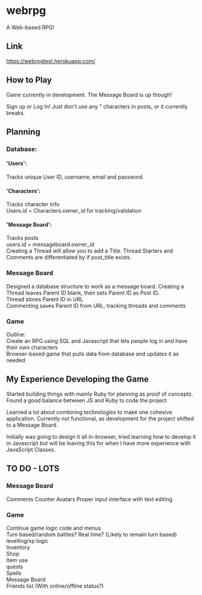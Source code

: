 # webrpg
A Web-based RPG!

## Link
https://webrpgtest.herokuapp.com/

## How to Play
Game currently in development. The Message Board is up though!

Sign up or Log In! Just don't use any " characters in posts, or it currently breaks.

## Planning

### Database:  
#### 'Users':  
 Tracks unique User ID, username, email and password.  
   
#### 'Characters':  
Tracks character info  
Users.id = Characters.owner_id for tracking/validation  
  
#### 'Message Board':  
Tracks posts  
users.id = messageboard.owner_id  
Creating a Thread will allow you to add a Title. Thread Starters and Comments are differentiated by if post_title exists.  

### Message Board
  
Designed a database structure to work as a message board. Creating a Thread leaves Parent ID blank, then sets Parent ID as Post ID.  
Thread stores Parent ID in URL  
Commenting saves Parent ID from URL, tracking threads and comments  
  


### Game
  
Outline:  
Create an RPG using SQL and Javascript that lets people log in and have their own characters  
Browser-based game that pulls data from database and updates it as needed  


## My Experience Developing the Game
  
Started building things with mainly Ruby for planning as proof of concepts. Found a good balance between JS and Ruby to code the project  
  
Learned a lot about combining technologies to make one cohesive application. Currently not functional, as development for the project shifted to a Message Board.  
  
Initially was going to design it all in-browser, tried learning how to develop it in Javascript but will be leaving this for when I have more experience with JavaScript Classes.  

## TO DO - LOTS

### Message Board
Comments Counter
Avatars
Proper input interface with text editing


### Game
Continue game logic code and menus  
Turn based/random battles? Real time? (Likely to remain turn based)  
levelling/xp logic  
Inventory  
Shop  
Item use  
quests  
Spells  
Message Board  
Friends list (With online/offline status?)  


